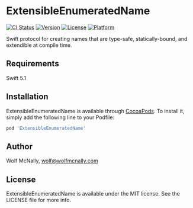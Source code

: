 # ExtensibleEnumeratedName

[![CI Status](https://img.shields.io/travis/wolfmcnally/ExtensibleEnumeratedName.svg?style=flat)](https://travis-ci.org/wolfmcnally/ExtensibleEnumeratedName)
[![Version](https://img.shields.io/cocoapods/v/ExtensibleEnumeratedName.svg?style=flat)](https://cocoapods.org/pods/ExtensibleEnumeratedName)
[![License](https://img.shields.io/cocoapods/l/ExtensibleEnumeratedName.svg?style=flat)](https://cocoapods.org/pods/ExtensibleEnumeratedName)
[![Platform](https://img.shields.io/cocoapods/p/ExtensibleEnumeratedName.svg?style=flat)](https://cocoapods.org/pods/ExtensibleEnumeratedName)

Swift protocol for creating names that are type-safe, statically-bound, and extendible at compile time.

## Requirements

Swift 5.1

## Installation

ExtensibleEnumeratedName is available through [CocoaPods](https://cocoapods.org). To install
it, simply add the following line to your Podfile:

```ruby
pod 'ExtensibleEnumeratedName'
```

## Author

Wolf McNally, wolf@wolfmcnally.com

## License

ExtensibleEnumeratedName is available under the MIT license. See the LICENSE file for more info.

